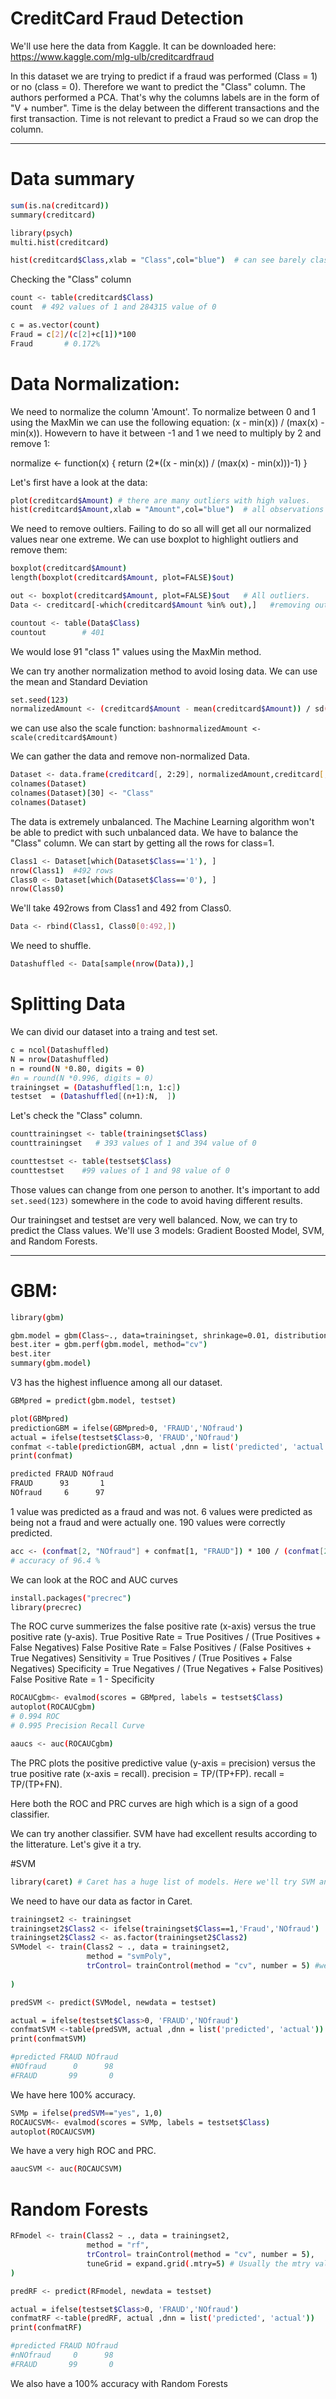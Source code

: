 # CreditCard Fraud Detection

We'll use here the data from Kaggle. It can be downloaded here: https://www.kaggle.com/mlg-ulb/creditcardfraud


In this dataset we are trying to predict if a fraud was performed (Class = 1) or no (class = 0). Therefore we want to predict the "Class" column.
The authors performed a PCA. That's why the columns labels are in the form of "V + number".
Time is the delay between the different transactions and the first transaction. Time is not relevant to predict a Fraud so we can drop the column.  


--- 
# Data summary


```bash
sum(is.na(creditcard))
summary(creditcard)
```


```bash
library(psych)
multi.hist(creditcard)
```
```bash
hist(creditcard$Class,xlab = "Class",col="blue")  # can see barely class 1 values
```
Checking the "Class" column
```bash
count <- table(creditcard$Class)
count  # 492 values of 1 and 284315 value of 0
```

```bash
c = as.vector(count)
Fraud = c[2]/(c[2]+c[1])*100
Fraud       # 0.172%
```

# Data Normalization:
We need to normalize the column 'Amount'.
To normalize between 0 and 1 using the MaxMin we can use the following equation: (x - min(x)) / (max(x) - min(x)).
Howevern to have it between -1 and 1 we need to multiply by 2 and remove 1:

normalize <- function(x) {
  return (2*((x - min(x)) / (max(x) - min(x)))-1) 
}

Let's first have a look at the data:
```bash
plot(creditcard$Amount) # there are many outliers with high values. 
hist(creditcard$Amount,xlab = "Amount",col="blue")  # all observations are less than 2500
```

We need to remove oultiers. Failing to do so all will get all our normalized values near one extreme.
We can use boxplot to highlight outliers and remove them:

```bash
boxplot(creditcard$Amount)
length(boxplot(creditcard$Amount, plot=FALSE)$out)
```
```bash
out <- boxplot(creditcard$Amount, plot=FALSE)$out   # All outliers.
Data <- creditcard[-which(creditcard$Amount %in% out),]   #removing outliers from our data.
```
```bash
countout <- table(Data$Class)
countout        # 401 
```
We would lose 91 "class 1" values using the MaxMin method. 


We can try another normalization method to avoid losing data. We can use the mean and Standard Deviation
```bash
set.seed(123)
normalizedAmount <- (creditcard$Amount - mean(creditcard$Amount)) / sd(creditcard$Amount)
```
we can use also the scale function:  ```bashnormalizedAmount <- scale(creditcard$Amount)```


We can gather the data and remove non-normalized Data.
```bash
Dataset <- data.frame(creditcard[, 2:29], normalizedAmount,creditcard[,31])
colnames(Dataset)
colnames(Dataset)[30] <- "Class"
colnames(Dataset)
```
The data is extremely unbalanced. The Machine Learning algorithm won't be able to predict with such unbalanced data.
 We have to balance the "Class" column. We can start by getting all the rows for class=1.
 ```bash
Class1 <- Dataset[which(Dataset$Class=='1'), ] 
nrow(Class1)  #492 rows
Class0 <- Dataset[which(Dataset$Class=='0'), ] 
nrow(Class0)
```
We'll take 492rows from Class1 and 492 from Class0. 
```bash
Data <- rbind(Class1, Class0[0:492,])
```
We need to shuffle.
```bash
Datashuffled <- Data[sample(nrow(Data)),]
```

# Splitting Data
We can divid our dataset into a traing and test set.
```bash
c = ncol(Datashuffled)
N = nrow(Datashuffled)
n = round(N *0.80, digits = 0)
#n = round(N *0.996, digits = 0)
trainingset = (Datashuffled[1:n, 1:c])
testset  = (Datashuffled[(n+1):N,  ])
```

Let's check the "Class" column.
```bash
counttrainingset <- table(trainingset$Class)
counttrainingset   # 393 values of 1 and 394 value of 0
```
```bash
counttestset <- table(testset$Class)
counttestset    #99 values of 1 and 98 value of 0
```
Those values can change from one person to another. It's important to add ``` set.seed(123)``` somewhere in the code to avoid having different results.

Our trainingset and testset are very well balanced.
Now, we can try to predict the Class values. We'll use 3 models: Gradient Boosted Model, SVM, and Random Forests.

--- 

# GBM: 
```bash
library(gbm)
```
```bash
gbm.model = gbm(Class~., data=trainingset, shrinkage=0.01, distribution = 'bernoulli', cv.folds=5, n.trees=2000, verbose=T)
best.iter = gbm.perf(gbm.model, method="cv")
best.iter
summary(gbm.model)
```
V3 has the highest influence among all our dataset.
```bash
GBMpred = predict(gbm.model, testset)
```
```bash
plot(GBMpred)
predictionGBM = ifelse(GBMpred>0, 'FRAUD','NOfraud')
actual = ifelse(testset$Class>0, 'FRAUD','NOfraud')
confmat <-table(predictionGBM, actual ,dnn = list('predicted', 'actual'))
print(confmat)
```
```bash
predicted FRAUD NOfraud
FRAUD      93       1
NOfraud     6      97
```
1 value was predicted as a fraud and was not. 6 values were predicted as being not a fraud and were actually one.
190 values were correctly predicted.

```bash
acc <- (confmat[2, "NOfraud"] + confmat[1, "FRAUD"]) * 100 / (confmat[2, "NOfraud"] + confmat[1, "FRAUD"] + confmat[1, "NOfraud"] + confmat[2, "FRAUD"])
# accuracy of 96.4 %
```


We can look at the ROC and AUC curves
```bash
install.packages("precrec")
library(precrec)
```

The ROC curve summerizes the false positive rate (x-axis) versus the true positive rate (y-axis).
True Positive Rate = True Positives / (True Positives + False Negatives)
False Positive Rate = False Positives / (False Positives + True Negatives)
Sensitivity = True Positives / (True Positives + False Negatives)
Specificity = True Negatives / (True Negatives + False Positives)
False Positive Rate = 1 - Specificity

```bash
ROCAUCgbm<- evalmod(scores = GBMpred, labels = testset$Class)
autoplot(ROCAUCgbm)
# 0.994 ROC 
# 0.995 Precision Recall Curve 
```
```bash
aaucs <- auc(ROCAUCgbm)
```

The PRC plots the positive predictive value (y-axis = precision) versus the true positive rate (x-axis = recall).
precision = TP/(TP+FP).
recall = TP/(TP+FN).

Here both the ROC and PRC curves are high which is a sign of a good classifier.


We can try another classifier. 
SVM have had excellent results according to the litterature. Let's give it a try.


#SVM
```bash
library(caret) # Caret has a huge list of models. Here we'll try SVM and Random forests
```

We need to have our data as factor in Caret.
```bash
trainingset2 <- trainingset
trainingset2$Class2 <- ifelse(trainingset$Class==1,'Fraud','NOfraud')
trainingset2$Class2 <- as.factor(trainingset2$Class2)
SVModel <- train(Class2 ~ ., data = trainingset2,
                 method = "svmPoly",
                 trControl= trainControl(method = "cv", number = 5) #we will be using 5-fold cross-validation.
                 
)

predSVM <- predict(SVModel, newdata = testset)
```
```bash
actual = ifelse(testset$Class>0, 'FRAUD','NOfraud')
confmatSVM <-table(predSVM, actual ,dnn = list('predicted', 'actual'))
print(confmatSVM)
```
```bash
#predicted FRAUD NOfraud
#NOfraud      0      98
#FRAUD       99       0
```
We have here 100% accuracy.

```bash
SVMp = ifelse(predSVM=="yes", 1,0)
ROCAUCSVM<- evalmod(scores = SVMp, labels = testset$Class)
autoplot(ROCAUCSVM)
```
We have a very high ROC and PRC.

```bash
aaucSVM <- auc(ROCAUCSVM)
```

# Random Forests
```bash
RFmodel <- train(Class2 ~ ., data = trainingset2,
                 method = "rf",
                 trControl= trainControl(method = "cv", number = 5), 
                 tuneGrid = expand.grid(.mtry=5) # Usually the mtry value is the SQRT of the features. Here we have 30 features so we take 5. It's the number of random variables sample at each split. 
)

predRF <- predict(RFmodel, newdata = testset)
```
```bash
actual = ifelse(testset$Class>0, 'FRAUD','NOfraud')
confmatRF <-table(predRF, actual ,dnn = list('predicted', 'actual'))
print(confmatRF)
```
```bash
#predicted FRAUD NOfraud
#nNOfraud     0      98
#FRAUD       99       0
```
We also have a 100% accuracy with Random Forests

